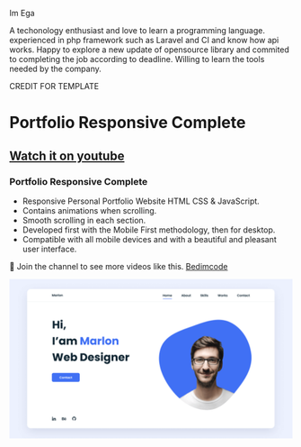 Im Ega

A techonology enthusiast and love to learn a programming language. experienced in php framework such as Laravel and CI and know how api works. Happy to explore a new update of opensource library and commited to completing the job according to deadline. Willing to learn the tools needed by the company.

CREDIT FOR TEMPLATE
# Portfolio Responsive Complete
## [Watch it on youtube](https://youtu.be/AKNvTxWOdKw)
### Portfolio Responsive Complete

- Responsive Personal Portfolio Website HTML CSS & JavaScript.
- Contains animations when scrolling.
- Smooth scrolling in each section.
- Developed first with the Mobile First methodology, then for desktop.
- Compatible with all mobile devices and with a beautiful and pleasant user interface.

💙 Join the channel to see more videos like this. [Bedimcode](https://www.youtube.com/@Bedimcode)

![preview img](/preview.png)

